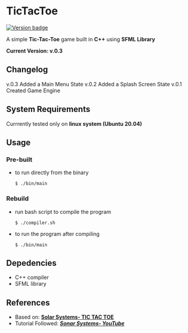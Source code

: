# TicTacToe

[![Version badge](https://img.shields.io/badge/Version-v.0.2-orange.svg)](https://shields.io/)

A simple **Tic-Tac-Toe** game built in **C++** using **SFML Library**

**Current Version: v.0.3**

## Changelog

v.0.3 Added a Main Menu State
v.0.2 Added a Splash Screen State
v.0.1 Created Game Engine

## System Requirements

Currrently tested only on **linux system (Ubuntu 20.04)**

## Usage

### Pre-built

-   to run directly from the binary

    `$ ./bin/main`

### Rebuild

-   run bash script to compile the program

    `$ ./compiler.sh`

-   to run the program after compiling

    `$ ./bin/main`

## Depedencies

-   C++ compiler
-   SFML library

## References

-   Based on: **[Solar Systems- TIC TAC TOE](https://github.com/SonarSystems/Tic-Tac-Toe-SFML-CPP)**
-   Tutorial Followed: _**[Sonar Systems- YouTube](https://www.youtube.com/playlist?list=PLRtjMdoYXLf4L0UVTggZdTV55baO6x6CO)**_
